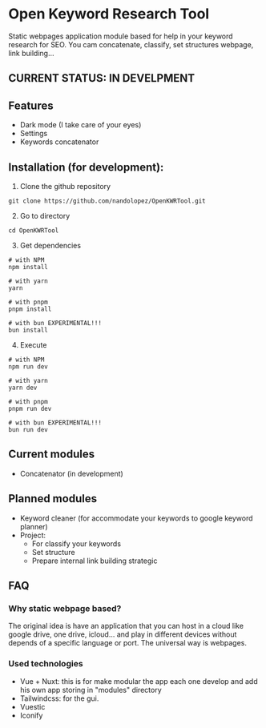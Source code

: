 # Open Keyword Research Tool
Static webpages application module based for help in your keyword research for
SEO. You cam concatenate, classify, set structures webpage, link building...

## CURRENT STATUS: IN DEVELPMENT

## Features
- Dark mode (I take care of your eyes)
- Settings
- Keywords concatenator

## Installation (for development):
1. Clone the github repository
```
git clone https://github.com/nandolopez/OpenKWRTool.git
```

2. Go to directory
```
cd OpenKWRTool
```

3. Get dependencies
```
# with NPM
npm install

# with yarn
yarn

# with pnpm
pnpm install

# with bun EXPERIMENTAL!!!
bun install

```

4. Execute
```
# with NPM
npm run dev

# with yarn
yarn dev

# with pnpm
pnpm run dev

# with bun EXPERIMENTAL!!!
bun run dev

```

## Current modules
- Concatenator (in development)

## Planned modules
- Keyword cleaner (for accommodate your keywords to google keyword planner)
- Project:
    - For classify your keywords
    - Set structure
    - Prepare internal link building strategic


## FAQ
### Why static webpage based?
The original idea is have an application that you can host in a cloud like
google drive, one drive, icloud... and play in different devices without depends
of a specific language or port. The universal way is webpages.

### Used technologies
- Vue + Nuxt: this is for make modular the app each one develop and add his own
app storing in "modules" directory
- Tailwindcss: for the gui.
- Vuestic
- Iconify
